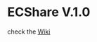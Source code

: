 # ECShare V.1.0 <br>
check the <a href="https://github.com/Ethiocoders/ECShare/wiki"><u>Wiki</u></a>
